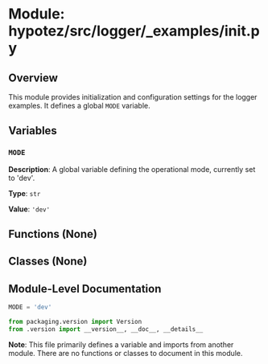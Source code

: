 # Module: hypotez/src/logger/_examples/__init__.py

## Overview

This module provides initialization and configuration settings for the logger examples. It defines a global `MODE` variable.

## Variables

### `MODE`

**Description**:  A global variable defining the operational mode, currently set to 'dev'.

**Type**: `str`

**Value**: `'dev'`


## Functions (None)

## Classes (None)

## Module-Level Documentation

```python
MODE = 'dev'
```


```python
from packaging.version import Version
from .version import __version__, __doc__, __details__
```


**Note**: This file primarily defines a variable and imports from another module.  There are no functions or classes to document in this module.
```